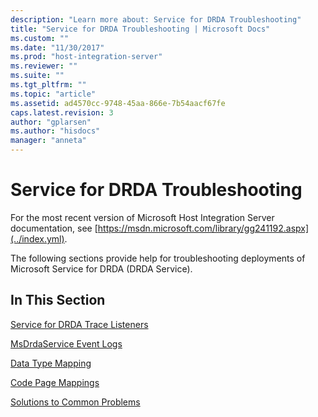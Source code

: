 ```yaml
---
description: "Learn more about: Service for DRDA Troubleshooting"
title: "Service for DRDA Troubleshooting | Microsoft Docs"
ms.custom: ""
ms.date: "11/30/2017"
ms.prod: "host-integration-server"
ms.reviewer: ""
ms.suite: ""
ms.tgt_pltfrm: ""
ms.topic: "article"
ms.assetid: ad4570cc-9748-45aa-866e-7b54aacf67fe
caps.latest.revision: 3
author: "gplarsen"
ms.author: "hisdocs"
manager: "anneta"
---
```

# Service for DRDA Troubleshooting
For the most recent version of Microsoft Host Integration Server documentation, see [https://msdn.microsoft.com/library/gg241192.aspx](../index.yml).  
  
 The following sections provide help for troubleshooting deployments of Microsoft Service for DRDA (DRDA Service).  
  
## In This Section  
 [Service for DRDA Trace Listeners](../core/service-for-drda-trace-listeners.md)  
  
 [MsDrdaService Event Logs](../core/msdrdaservice-event-logs.md)  
  
 [Data Type Mapping](../core/data-type-mapping2.md)  
  
 [Code Page Mappings](../core/code-page-mappings.md)  
  
 [Solutions to Common Problems](../core/solutions-to-common-problems.md)